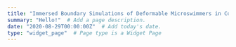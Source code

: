 ```yaml
---
title: "Immersed Boundary Simulations of Deformable Microswimmers in Complex Fluids"  # Add a page title.
summary: "Hello!"  # Add a page description.
date: "2020-08-29T00:00:00Z"  # Add today's date.
type: "widget_page"  # Page type is a Widget Page
---
```

